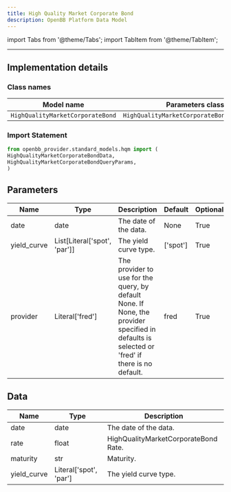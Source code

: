```yaml
---
title: High Quality Market Corporate Bond
description: OpenBB Platform Data Model
---
```


<!-- markdownlint-disable MD012 MD031 MD033 -->

import Tabs from '@theme/Tabs';
import TabItem from '@theme/TabItem';

---

## Implementation details

### Class names

| Model name | Parameters class | Data class |
| ---------- | ---------------- | ---------- |
| `HighQualityMarketCorporateBond` | `HighQualityMarketCorporateBondQueryParams` | `HighQualityMarketCorporateBondData` |

### Import Statement

```python
from openbb_provider.standard_models.hqm import (
HighQualityMarketCorporateBondData,
HighQualityMarketCorporateBondQueryParams,
)
```

## Parameters

<Tabs>
<TabItem value="standard" label="Standard">

| Name | Type | Description | Default | Optional |
| ---- | ---- | ----------- | ------- | -------- |
| date | date | The date of the data. | None | True |
| yield_curve | List[Literal['spot', 'par']] | The yield curve type. | ['spot'] | True |
| provider | Literal['fred'] | The provider to use for the query, by default None. If None, the provider specified in defaults is selected or 'fred' if there is no default. | fred | True |
</TabItem>

</Tabs>

## Data

<Tabs>
<TabItem value="standard" label="Standard">

| Name | Type | Description |
| ---- | ---- | ----------- |
| date | date | The date of the data. |
| rate | float | HighQualityMarketCorporateBond Rate. |
| maturity | str | Maturity. |
| yield_curve | Literal['spot', 'par'] | The yield curve type. |
</TabItem>

</Tabs>

